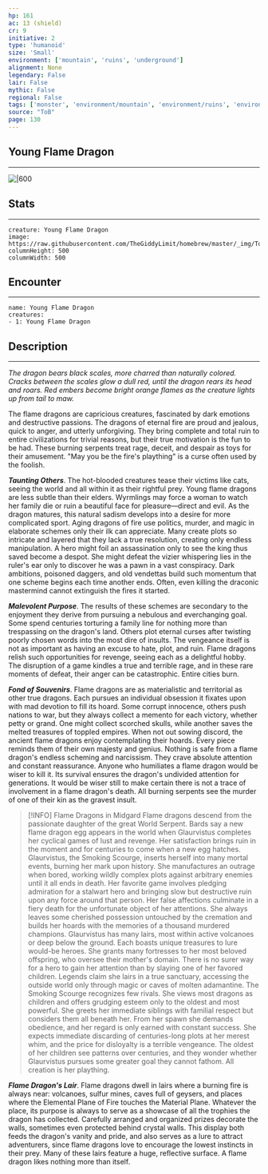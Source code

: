```yaml
---
hp: 161
ac: 13 (shield)
cr: 9
initiative: 2
type: 'humanoid'    
size: 'Small'
environment: ['mountain', 'ruins', 'underground']
alignment: None
legendary: False
lair: False
mythic: False
regional: False
tags: ['monster', 'environment/mountain', 'environment/ruins', 'environment/underground']
source: "ToB"
page: 130
---
```


## Young Flame Dragon
---

![|600](https://raw.githubusercontent.com/TheGiddyLimit/homebrew/master/_img/ToB/Flame%20Dragon.webp)

## Stats
---

```statblock
creature: Young Flame Dragon
image: https://raw.githubusercontent.com/TheGiddyLimit/homebrew/master/_img/ToB/token/Flame%20Dragon.png
columnHeight: 500
columnWidth: 500
```

## Encounter
---

```encounter-table
name: Young Flame Dragon
creatures:
- 1: Young Flame Dragon
```

## Description
---
_The dragon bears black scales, more charred than naturally colored. Cracks between the scales glow a dull red, until the dragon rears its head and roars. Red embers become bright orange flames as the creature lights up from tail to maw._

The flame dragons are capricious creatures, fascinated by dark emotions and destructive passions. The dragons of eternal fire are proud and jealous, quick to anger, and utterly unforgiving. They bring complete and total ruin to entire civilizations for trivial reasons, but their true motivation is the fun to be had. These burning serpents treat rage, deceit, and despair as toys for their amusement. "May you be the fire's plaything" is a curse often used by the foolish.

**_Taunting Others_**. The hot-blooded creatures tease their victims like cats, seeing the world and all within it as their rightful prey. Young flame dragons are less subtle than their elders. Wyrmlings may force a woman to watch her family die or ruin a beautiful face for pleasure—direct and evil. As the dragon matures, this natural sadism develops into a desire for more complicated sport. Aging dragons of fire use politics, murder, and magic in elaborate schemes only their ilk can appreciate. Many create plots so intricate and layered that they lack a true resolution, creating only endless manipulation. A hero might foil an assassination only to see the king thus saved become a despot. She might defeat the vizier whispering lies in the ruler's ear only to discover he was a pawn in a vast conspiracy. Dark ambitions, poisoned daggers, and old vendettas build such momentum that one scheme begins each time another ends. Often, even killing the draconic mastermind cannot extinguish the fires it started.

**_Malevolent Purpose_**. The results of these schemes are secondary to the enjoyment they derive from pursuing a nebulous and everchanging goal. Some spend centuries torturing a family line for nothing more than trespassing on the dragon's land. Others plot eternal curses after twisting poorly chosen words into the most dire of insults. The vengeance itself is not as important as having an excuse to hate, plot, and ruin. Flame dragons relish such opportunities for revenge, seeing each as a delightful hobby. The disruption of a game kindles a true and terrible rage, and in these rare moments of defeat, their anger can be catastrophic. Entire cities burn.

**_Fond of Souvenirs_**. Flame dragons are as materialistic and territorial as other true dragons. Each pursues an individual obsession it fixates upon with mad devotion to fill its hoard. Some corrupt innocence, others push nations to war, but they always collect a memento for each victory, whether petty or grand. One might collect scorched skulls, while another saves the melted treasures of toppled empires. When not out sowing discord, the ancient flame dragons enjoy contemplating their hoards. Every piece reminds them of their own majesty and genius.
Nothing is safe from a flame dragon's endless scheming and narcissism. They crave absolute attention and constant reassurance. Anyone who humiliates a flame dragon would be wiser to kill it. Its survival ensures the dragon's undivided attention for generations. It would be wiser still to make certain there is not a trace of involvement in a flame dragon's death. All burning serpents see the murder of one of their kin as the gravest insult.

> [!INFO] Flame Dragons in Midgard
>Flame dragons descend from the passionate daughter of the great World Serpent. Bards say a new flame dragon egg appears in the world when Glaurvistus completes her cyclical games of lust and revenge. Her satisfaction brings ruin in the moment and for centuries to come when a new egg hatches.
>Glaurvistus, the Smoking Scourge, inserts herself into many mortal events, burning her mark upon history. She manufactures an outrage when bored, working wildly complex plots against arbitrary enemies until it all ends in death. Her favorite game involves pledging admiration for a stalwart hero and bringing slow but destructive ruin upon any force around that person. Her false affections culminate in a fiery death for the unfortunate object of her attentions. She always leaves some cherished possession untouched by the cremation and builds her hoards with the memories of a thousand murdered champions.
>Glaurvistus has many lairs, most within active volcanoes or deep below the ground. Each boasts unique treasures to lure would-be heroes. She grants many fortresses to her most beloved offspring, who oversee their mother's domain. There is no surer way for a hero to gain her attention than by slaying one of her favored children. Legends claim she lairs in a true sanctuary, accessing the outside world only through magic or caves of molten adamantine.
>The Smoking Scourge recognizes few rivals. She views most dragons as children and offers grudging esteem only to the oldest and most powerful. She greets her immediate siblings with familial respect but considers them all beneath her. From her spawn she demands obedience, and her regard is only earned with constant success. She expects immediate discarding of centuries-long plots at her merest whim, and the price for disloyalty is a terrible vengeance.
>The oldest of her children see patterns over centuries, and they wonder whether Glaurvistus pursues some greater goal they cannot fathom. All creation is her plaything.


**_Flame Dragon's Lair_**. Flame dragons dwell in lairs where a burning fire is always near: volcanoes, sulfur mines, caves full of geysers, and places where the Elemental Plane of Fire touches the Material Plane. Whatever the place, its purpose is always to serve as a showcase of all the trophies the dragon has collected. Carefully arranged and organized prizes decorate the walls, sometimes even protected behind crystal walls. This display both feeds the dragon's vanity and pride, and also serves as a lure to attract adventurers, since flame dragons love to encourage the lowest instincts in their prey.
Many of these lairs feature a huge, reflective surface. A flame dragon likes nothing more than itself.




